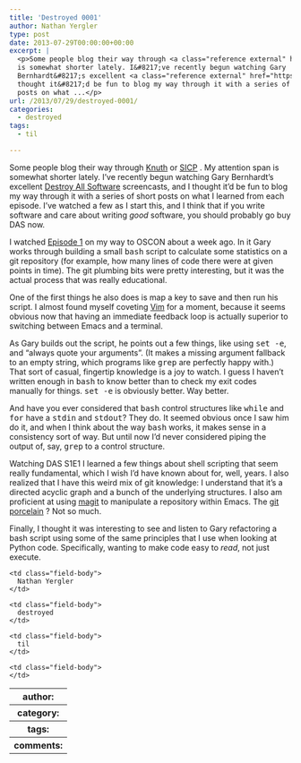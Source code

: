 ```yaml
---
title: 'Destroyed 0001'
author: Nathan Yergler
type: post
date: 2013-07-29T00:00:00+00:00
excerpt: |
  <p>Some people blog their way through <a class="reference external" href="https://en.wikipedia.org/wiki/The_Art_of_Computer_Programming">Knuth</a> or <a class="reference external" href="https://en.wikipedia.org/wiki/Structure_and_Interpretation_of_Computer_Programs"><span class="caps">SICP</span></a>. My attention span
  is somewhat shorter lately. I&#8217;ve recently begun watching Gary
  Bernhardt&#8217;s excellent <a class="reference external" href="https://www.destroyallsoftware.com/screencasts">Destroy All Software</a> screencasts, and I
  thought it&#8217;d be fun to blog my way through it with a series of short
  posts on what ...</p>
url: /2013/07/29/destroyed-0001/
categories:
  - destroyed
tags:
  - til

---
```

Some people blog their way through [Knuth][1]  or [<span class="caps">SICP</span>][2] . My attention span is somewhat shorter lately. I&#8217;ve recently begun watching Gary Bernhardt&#8217;s excellent [Destroy All Software][3]  screencasts, and I thought it&#8217;d be fun to blog my way through it with a series of short posts on what I learned from each episode. I&#8217;ve watched a few as I start this, and I think that if you write software and care about writing _good_ software, you should probably go buy <span class="caps">DAS</span> now.

I watched [Episode 1][4]  on my way to <span class="caps">OSCON</span> about a week ago. In it Gary works through building a small <tt class="docutils literal">bash</tt> script to calculate some statistics on a git repository (for example, how many lines of code there were at given points in time). The git plumbing bits were pretty interesting, but it was the actual process that was really educational.

One of the first things he also does is map a key to save and then run his script. I almost found myself coveting [Vim][5]  for a moment, because it seems obvious now that having an immediate feedback loop is actually superior to switching between Emacs and a terminal.

As Gary builds out the script, he points out a few things, like using <tt class="docutils literal">set <span class="pre">-e</span></tt>, and &#8220;always quote your arguments&#8221;. (It makes a missing argument fallback to an empty string, which programs like <tt class="docutils literal">grep</tt> are perfectly happy with.) That sort of casual, fingertip knowledge is a joy to watch. I guess I haven&#8217;t written enough in <tt class="docutils literal">bash</tt> to know better than to check my exit codes manually for things. <tt class="docutils literal">set <span class="pre">-e</span></tt> is obviously better. Way better.

And have you ever considered that <tt class="docutils literal">bash</tt> control structures like <tt class="docutils literal">while</tt> and <tt class="docutils literal">for</tt> have a <tt class="docutils literal">stdin</tt> and <tt class="docutils literal">stdout</tt>? They do. It seemed obvious once I saw him do it, and when I think about the way <tt class="docutils literal">bash</tt> works, it makes sense in a consistency sort of way. But until now I&#8217;d never considered piping the output of, say, <tt class="docutils literal">grep</tt> to a control structure.

Watching <span class="caps">DAS</span> <span class="caps">S1E1</span> I learned a few things about shell scripting that seem really fundamental, which I wish I&#8217;d have known about for, well, years. I also realized that I have this weird mix of git knowledge: I understand that it&#8217;s a directed acyclic graph and a bunch of the underlying structures. I also am proficient at using [magit][6]  to manipulate a repository within Emacs. The [git porcelain][7] ? Not so much.

Finally, I thought it was interesting to see and listen to Gary refactoring a bash script using some of the same principles that I use when looking at Python code. Specifically, wanting to make code easy to _read_, not just execute.

<table class="docutils field-list" frame="void" rules="none">
  <col class="field-name" /> <col class="field-body" /> <tr class="field">
    <th class="field-name">
      author:
    </th>

    <td class="field-body">
      Nathan Yergler
    </td>
  </tr>

  <tr class="field">
    <th class="field-name">
      category:
    </th>

    <td class="field-body">
      destroyed
    </td>
  </tr>

  <tr class="field">
    <th class="field-name">
      tags:
    </th>

    <td class="field-body">
      til
    </td>
  </tr>

  <tr class="field">
    <th class="field-name">
      comments:
    </th>

    <td class="field-body">
    </td>
  </tr>
</table>

 [1]: https://en.wikipedia.org/wiki/The_Art_of_Computer_Programming
 [2]: https://en.wikipedia.org/wiki/Structure_and_Interpretation_of_Computer_Programs
 [3]: https://www.destroyallsoftware.com/screencasts
 [4]: https://www.destroyallsoftware.com/screencasts/catalog/statistics-over-git-repositories
 [5]: http://www.vim.org/
 [6]: http://magit.github.io/magit/
 [7]: http://git-scm.com/book/ch9-1.html